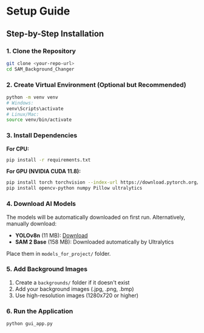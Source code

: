 # Setup Guide

## Step-by-Step Installation

### 1. Clone the Repository

```bash
git clone <your-repo-url>
cd SAM_Background_Changer
```

### 2. Create Virtual Environment (Optional but Recommended)

```bash
python -m venv venv
# Windows:
venv\Scripts\activate
# Linux/Mac:
source venv/bin/activate
```

### 3. Install Dependencies

**For CPU:**

```bash
pip install -r requirements.txt
```

**For GPU (NVIDIA CUDA 11.8):**

```bash
pip install torch torchvision --index-url https://download.pytorch.org/whl/cu118
pip install opencv-python numpy Pillow ultralytics
```

### 4. Download AI Models

The models will be automatically downloaded on first run. Alternatively, manually download:

- **YOLOv8n** (11 MB): [Download](https://github.com/ultralytics/assets/releases/download/v8.2.0/yolov8n.pt)
- **SAM 2 Base** (158 MB): Downloaded automatically by Ultralytics

Place them in `models_for_project/` folder.

### 5. Add Background Images

1. Create a `backgrounds/` folder if it doesn't exist
2. Add your background images (.jpg, .png, .bmp)
3. Use high-resolution images (1280x720 or higher)

### 6. Run the Application

```bash
python gui_app.py
```
